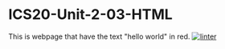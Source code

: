 # ICS20-Unit-2-03-HTML
This is webpage that have the text "hello world" in red.
 [![linter](https://github.com/peterrahme/ICS20-Unit-2-03-HTML/workflows/linter/badge.svg)](https://github.com/marketplace/actions/super-linter)    
